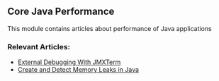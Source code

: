 ## Core Java Performance

This module contains articles about performance of Java applications

### Relevant Articles:
- [External Debugging With JMXTerm](https://www.baeldung.com/java-jmxterm-external-debugging)
- [Create and Detect Memory Leaks in Java](https://www.baeldung.com/java-create-detect-memory-leaks)
